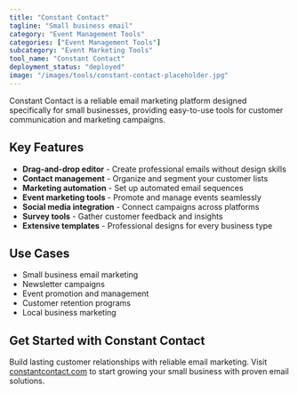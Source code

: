 ```yaml
---
title: "Constant Contact"
tagline: "Small business email"
category: "Event Management Tools"
categories: ["Event Management Tools"]
subcategory: "Event Marketing Tools"
tool_name: "Constant Contact"
deployment_status: "deployed"
image: "/images/tools/constant-contact-placeholder.jpg"
---
```

Constant Contact is a reliable email marketing platform designed specifically for small businesses, providing easy-to-use tools for customer communication and marketing campaigns.

## Key Features

- **Drag-and-drop editor** - Create professional emails without design skills
- **Contact management** - Organize and segment your customer lists
- **Marketing automation** - Set up automated email sequences
- **Event marketing tools** - Promote and manage events seamlessly
- **Social media integration** - Connect campaigns across platforms
- **Survey tools** - Gather customer feedback and insights
- **Extensive templates** - Professional designs for every business type

## Use Cases

- Small business email marketing
- Newsletter campaigns
- Event promotion and management
- Customer retention programs
- Local business marketing

## Get Started with Constant Contact

Build lasting customer relationships with reliable email marketing. Visit [constantcontact.com](https://www.constantcontact.com) to start growing your small business with proven email solutions.